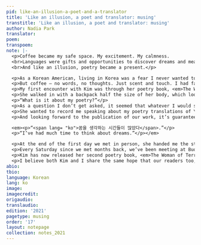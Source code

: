 ```yaml
---
pid: like-an-illusion-a-poet-and-a-translator
title: 'Like an illusion, a poet and translator: musing'
transtitle: 'Like an illusion, a poet and translator: musing'
author: Nadia Park
translator: 
poem: 
transpoem: 
note: |-
  <p>Coffee became my safe space. My excitement. My calmness.
  <br>Languages were gifts and opportunities to discover dreams and meaning.
  <br>And like an illusion, poetry became a present.</p>

  <p>As a Korean American, living in Korea was a fear I never wanted to make into a reality. I could never completely become a Korean. I had never read a book in Korean or written a simple essay. How could I fit in a world where I couldn’t express my own thoughts properly?</p>
  <p>But coffee — no words, no thoughts. Just scent and touch. I had fallen in love a long time ago with the space and atmosphere that the existence of coffee was able to bring. The gentle atmosphere it creates tends to ease the stress of the people who come near it. And I was one of those people captivated by its magic, along with Kim Soon Mi, a Korean poet and the protagonist of my translations this year.</p>
  <p>My first encounter with Kim was through her poetry book, <em>The Woman of Chagall</em>, left behind at Buono Buono Coffee Roasters, the coffee shop at which I became an apprentice over a year back, with a short message to another fellow apprentice. Her poems were straightforward but intricate, and the fact that she fell in love with the same space I had come to call my second home gave me a certainty that we would get along. I wanted to meet her.</p>
  <p>She walked in with a backpack half the size of her body, which looked even larger than it probably was against a 160-tall lady. With a lilac-colored fedora and vibrant handmade, beaded jewelry, she took the time to greet everyone wearing a soft expression and a gentle smile. And perching down on the sofa, she proceeded to pull out about five books, stacks of papers clipped together, and a collection of sparkly stickers. After a few introduction remarks, she started what would be a five-hour conversation with the question:</p>
  <p>“What is it about my poetry?”</p>
  <p>As a question I don’t get asked, it seemed that whatever I would say would seem cheesy and embarrassing, as if my feelings towards her poems would give away too much of my personal thoughts. Explaining to her how I was fascinated with the simple and straightforward tone in every poem; how while I couldn’t fully understand every word of each poem, I wanted to just meet the person who was able to manifest these thoughts into such an eloquent book. And as I explained my history in translation, from translating anime and manga to being a part of <em>DoubleSpeak</em>, she graciously found every aspect admirable and fascinating.</p>
  <p>She wanted to record me speaking about my poetry translations of Yun Dong-ju, the poet that inspired my translation journey. But rather than me reading the poems themselves, she focused on how I talked about the poet, striking me as a unique approach to talking about poets and translations. She too had connections with another poet and academic who had previously written a book on Yun Dong-ju. And therefore,Yun Dong-ju, who was always a star I would see on occasional days, and not be able to even see on other days because he was too far and too grand, seemed to have become more familiar the more I spoke with Kim and found out about other poets.</p>
  <p>And looking forward to the publication of our work, it’s guaranteed that not all readers will enjoy the poetry she writes, whether they read it in English or in Korean. Yet, even if people can resonate with just 1% of her words, Kim finds value in writing poetry. “What do I feel and what do I want from each poem?” Even for Kim this is unclear. But these words were actually what gave me the confidence to translate her poems and be able to feel more comfortable in translating her poems that were so personal and abundant in intense emotions.</p>

  <em><p>“<span lang= "ko">꿈을 생각하는 시간들이 많았다</span>.”</p>
  <p>“I’ve had much time to think about dreams.”</p></em>

  <p>At the end of the first day we met in person, she handed me the stickers she had laid out on the table prior to our conversation. “Play with them. Stick them on whatever you want. Make designs. Create words. It’s fun, I promise.” She explained to me that these little, adhesive glitter pieces of plastic were what helped her get out of her depression. She says these stickers gave her the ability to relax, to stay excited, and to hope.</p>
  <p>Every Saturday since we met months back, we’ve been meeting at Buono Buono. She, as my teacher in poetry, the literary world, and in life. And me, as her coffee barista teacher, teaching her how to make hand drip so that she too, may be able to bring the presence of coffee wherever she goes and to whoever she meets.</p>
  <p>Kim has now released her second poetry book, <em>The Woman of Terrace</em>, in April, containing the English translations of her poetry both written by her daughter, Soo Yeon Kim, and by me. From sharing the book to people such as local jewelry shop owners, customers of our coffee shop, professors of various universities, and other fellow poets, Kim hopes to be able to extend her thoughts and feelings to more people.</p>
  <p>I believe both Kim and I share the same hope that our readers too, can find time in their lives to think about their dreams and not be afraid to be a bit clumsy, a bit humble, a bit confused, and a bit daring. It’s not normal you see a 5-foot-8-inch twenty-four-year-old American and a five-foot, sixty-three-year-old Korean, but it was through certain aspirations that we were able to develop a connection. So thank you to poetry, to languages, and to <em>DoubleSpeak</em> for once again allowing me to discover warmth and hope.</p>
abio: 
tbio: 
language: Korean
lang: ko
image: 
imagecredit: 
origaudio: 
translaudio: 
edition: '2021'
pagetype: musing
order: '17'
layout: notepage
collection: notes_2021
---
```

